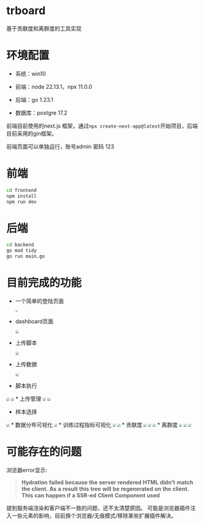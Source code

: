 # trboard

基于贡献度和离群度的工具实现

# 环境配置

* 系统：win10

- 前端：node 22.13.1，npx 11.0.0

- 后端：go 1.23.1
- 数据库：postgre 17.2

前端目前使用的next.js 框架，通过`npx create-next-app@latest`开始项目，后端目前采用的gin框架。

前端页面可以单独运行，账号admin 密码 123

# 前端

```bash
cd frontend
npm install
npm run dev 
```

# 后端

```bash
cd backend
go mod tidy
go run main.go
```

# 目前完成的功能

* 一个简单的登陆页面

  <img src="./pics/login.png" style="zoom:33%;" />

* dashboard页面

  <img src="./pics/dashboard.png" style="zoom:50%;" />

* 上传脚本

  <img src="./pics/uploadscript2.png" style="zoom:50%;" />

* 上传数据

  <img src="./pics/uploaddata.png" style="zoom:50%;" />

* 脚本执行
<img src="./pics/runscript.png" style="zoom:50%;" />
<img src="./pics/runscript_ans.png" style="zoom:50%;" />
* 上传管理
<img src="./pics/uploadmanage.png" style="zoom:50%;" />
<img src="./pics/uploadmanage1.png" style="zoom:50%;" />

 * 样本选择
 <img src="./pics/sample_select.png" style="zoom:50%;" />
 * 数据分布可视化
  <img src="./pics/distribution.png" style="zoom:50%;" />
* 训练过程指标可视化
  <img src="./pics/accuracy_1.png" style="zoom:50%;" />
  <img src="./pics/accuracy_2.png" style="zoom:50%;" />
* 贡献度
  <img src="./pics/contribution_1.png" style="zoom:50%;" />
  <img src="./pics/contribution_2.png" style="zoom:50%;" />
  <img src="./pics/contribution_3.png" style="zoom:50%;" />
* 离群度
  <img src="./pics/scd_1.png" style="zoom:50%;" />
  <img src="./pics/scd_2.png" style="zoom:50%;" />
  <img src="./pics/scd_3.png" style="zoom:50%;" />

# 可能存在的问题

浏览器error显示:

> **Hydration** **failed** **because** **the** **server** **rendered** **HTML** **didn't** **match** **the** **client.** **As** **a** **result** **this** **tree** **will** **be** **regenerated** **on** **the** **client.** **This** **can** **happen** **if** **a** **SSR-ed** **Client** **Component** **used**

提到服务端渲染和客户端不一致的问题，还不太清楚原因。
可能是浏览器插件注入一些元素的影响，目前换个浏览器/无痕模式/移除某些扩展插件解决。